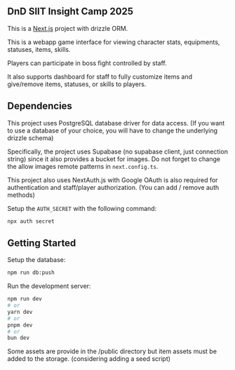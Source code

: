 ## DnD SIIT Insight Camp 2025

This is a [Next.js](https://nextjs.org) project with drizzle ORM.

This is a webapp game interface for viewing character stats, equipments, statuses, items, skills.

Players can participate in boss fight controlled by staff.

It also supports dashboard for staff to fully customize items and give/remove items, statuses, or skills to players.

## Dependencies

This project uses PostgreSQL database driver for data access. (If you want to use a database of your choice, you will have to change the underlying drizzle schema)

Specifically, the project uses Supabase (no supabase client, just connection string) since it also provides a bucket for images. Do not forget to change the allow images remote patterns in `next.config.ts`.

This project also uses NextAuth.js with Google OAuth is also required for authentication and staff/player authorization. (You can add / remove auth methods)

Setup the `AUTH_SECRET` with the following command:

```bash
npx auth secret
```

## Getting Started

Setup the database:

```bash
npm run db:push
```

Run the development server:

```bash
npm run dev
# or
yarn dev
# or
pnpm dev
# or
bun dev
```

Some assets are provide in the /public directory but item assets must be added to the storage. (considering adding a seed script)
